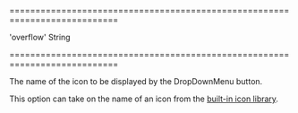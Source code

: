 <!--**
/*-------------------------------------------
    Auto-generated file. Do not modify.
-------------------------------------------

**-->
===========================================================================
<!--default-->'overflow'<!--/default-->
<!--type-->String<!--/type-->
===========================================================================

<!--shortDescription-->
The name of the icon to be displayed by the DropDownMenu button.
<!--/shortDescription-->

<!--fullDescription-->
This option can take on the name of an icon from the [built-in icon library](/Documentation/Guide/Themes/Icon_Library/).


<!--/fullDescription-->